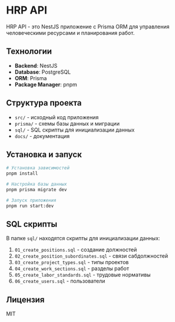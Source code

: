 # HRP API

HRP API - это NestJS приложение с Prisma ORM для управления человеческими ресурсами и планирования работ.

## Технологии

- **Backend**: NestJS
- **Database**: PostgreSQL
- **ORM**: Prisma
- **Package Manager**: pnpm

## Структура проекта

- `src/` - исходный код приложения
- `prisma/` - схемы базы данных и миграции
- `sql/` - SQL скрипты для инициализации данных
- `docs/` - документация

## Установка и запуск

```bash
# Установка зависимостей
pnpm install

# Настройка базы данных
pnpm prisma migrate dev

# Запуск приложения
pnpm run start:dev
```

## SQL скрипты

В папке `sql/` находятся скрипты для инициализации данных:

1. `01_create_positions.sql` - создание должностей
2. `02_create_position_subordinates.sql` - связи сабдолжностей
3. `03_create_project_types.sql` - типы проектов
4. `04_create_work_sections.sql` - разделы работ
5. `05_create_labor_standards.sql` - трудовые нормативы
6. `06_create_users.sql` - пользователи

## Лицензия

MIT